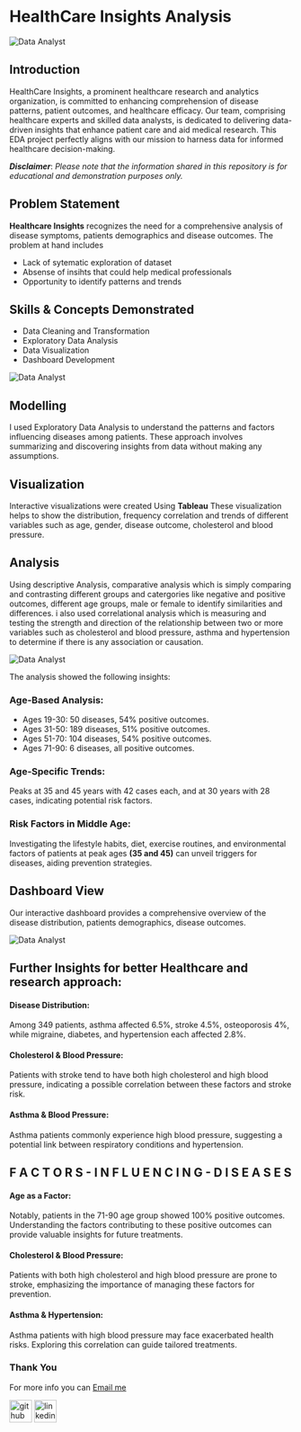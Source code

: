 # HealthCare Insights Analysis

![Data Analyst](https://github.com/davidadenaiyes/HealthCare-insights-/blob/main/HCI-LOGO-Latest-1024x215.png)

## Introduction
HealthCare Insights, a prominent healthcare research and analytics organization, is committed to enhancing comprehension of disease patterns, patient outcomes, and healthcare efficacy. Our team, comprising healthcare experts and skilled data analysts, is dedicated to delivering data-driven insights that enhance patient care and aid medical research. This EDA project perfectly aligns with our mission to harness data for informed healthcare decision-making.

**_Disclaimer_**: _Please note that the information shared in this repository is for educational and demonstration purposes only._

## Problem Statement
**Healthcare Insights** recognizes the need for a comprehensive analysis of disease symptoms, patients demographics and disease outcomes. The problem at hand includes 

- Lack of sytematic exploration of dataset
- Absense of insihts that could help medical professionals
- Opportunity to identify patterns and trends

## Skills & Concepts Demonstrated
- Data Cleaning and Transformation
- Exploratory Data Analysis 
- Data Visualization
- Dashboard Development


![Data Analyst](https://github.com/davidadenaiyes/HealthCare-insights-/blob/main/EDA%20of%20symptoms.PNG)

## Modelling
I used Exploratory Data Analysis to understand the patterns and factors influencing diseases among patients. These approach involves summarizing and discovering insights from data without making any assumptions.

## Visualization

Interactive visualizations were created Using **Tableau** These visualization helps to show the distribution, frequency correlation and trends of different variables such as age, gender, disease outcome, cholesterol and blood pressure.

## Analysis

Using descriptive Analysis, comparative analysis which is simply comparing and contrasting different groups and catergories like negative and positive outcomes, different age groups, male or female to identify similarities and differences. i also used correlational analysis which is measuring and testing the strength and direction of the relationship between two or more variables such as cholesterol and blood pressure, asthma and hypertension to determine if there is any association or causation.  

![Data Analyst](https://github.com/davidadenaiyes/HealthCare-insights-/blob/main/1.%20patients%2C%20age%20and%20diseases.PNG)

The analysis showed the following insights:

### Age-Based Analysis:
- Ages 19-30: 50 diseases, 54% positive outcomes.
- Ages 31-50: 189 diseases, 51% positive outcomes.
- Ages 51-70: 104 diseases, 54% positive outcomes.
- Ages 71-90: 6 diseases, all positive outcomes.

### Age-Specific Trends:
Peaks at 35 and 45 years with 42 cases each, and at 30 years with 28 cases, indicating potential risk factors.

### Risk Factors in Middle Age: 
Investigating the lifestyle habits, diet, exercise routines, and environmental factors of patients at peak ages **(35 and 45)** can unveil triggers for diseases, aiding prevention strategies.


## Dashboard View
Our interactive dashboard provides a comprehensive overview of the disease distribution, patients demographics, disease outcomes. 

![Data Analyst](https://github.com/davidadenaiyes/HealthCare-insights-/blob/main/Healthcare%20Insights%20Dashboard.png)


## Further Insights for better Healthcare and research approach:

#### Disease Distribution: 
Among 349 patients, asthma affected 6.5%, stroke 4.5%, osteoporosis 4%, while migraine, diabetes, and hypertension each affected 2.8%.

#### Cholesterol & Blood Pressure: 
Patients with stroke tend to have both high cholesterol and high blood pressure, indicating a possible correlation between these factors and stroke risk.

#### Asthma & Blood Pressure: 
Asthma patients commonly experience high blood pressure, suggesting a potential link between respiratory conditions and hypertension.

## F A C T O R S - I N F L U E N C I N G - D I S E A S E S
#### Age as a Factor: 
Notably, patients in the 71-90 age group showed 100% positive outcomes. Understanding the factors contributing to these positive outcomes can provide valuable insights for future treatments.

#### Cholesterol & Blood Pressure: 
Patients with both high cholesterol and high blood pressure are prone to stroke, emphasizing the importance of managing these factors for prevention.

#### Asthma & Hypertension: 
Asthma patients with high blood pressure may face exacerbated health risks. Exploring this correlation can guide tailored treatments.


### Thank You 
For more info you can [Email me](davideadenaiyes@gmail.com)

[<img src='https://cdn.jsdelivr.net/npm/simple-icons@3.0.1/icons/github.svg' alt='github' height='40'>](https://github.com/davidadenaiyes)  [<img src='https://cdn.jsdelivr.net/npm/simple-icons@3.0.1/icons/linkedin.svg' alt='linkedin' height='40'>](https://www.linkedin.com/in/davidadenaiyes) 




